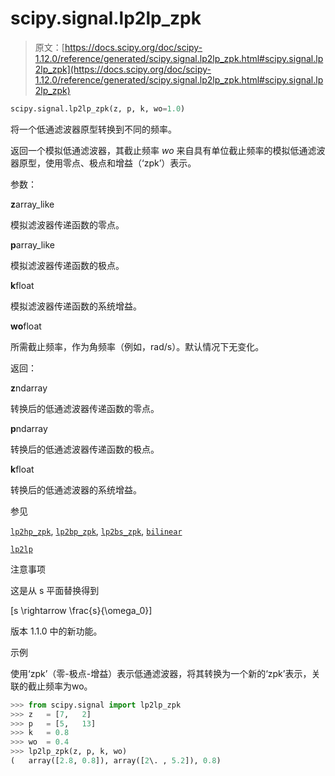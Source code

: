 # scipy.signal.lp2lp_zpk

> 原文：[https://docs.scipy.org/doc/scipy-1.12.0/reference/generated/scipy.signal.lp2lp_zpk.html#scipy.signal.lp2lp_zpk](https://docs.scipy.org/doc/scipy-1.12.0/reference/generated/scipy.signal.lp2lp_zpk.html#scipy.signal.lp2lp_zpk)

```py
scipy.signal.lp2lp_zpk(z, p, k, wo=1.0)
```

将一个低通滤波器原型转换到不同的频率。

返回一个模拟低通滤波器，其截止频率 *wo* 来自具有单位截止频率的模拟低通滤波器原型，使用零点、极点和增益（‘zpk’）表示。

参数：

**z**array_like

模拟滤波器传递函数的零点。

**p**array_like

模拟滤波器传递函数的极点。

**k**float

模拟滤波器传递函数的系统增益。

**wo**float

所需截止频率，作为角频率（例如，rad/s）。默认情况下无变化。

返回：

**z**ndarray

转换后的低通滤波器传递函数的零点。

**p**ndarray

转换后的低通滤波器传递函数的极点。

**k**float

转换后的低通滤波器的系统增益。

参见

[`lp2hp_zpk`](scipy.signal.lp2hp_zpk.html#scipy.signal.lp2hp_zpk "scipy.signal.lp2hp_zpk"), [`lp2bp_zpk`](scipy.signal.lp2bp_zpk.html#scipy.signal.lp2bp_zpk "scipy.signal.lp2bp_zpk"), [`lp2bs_zpk`](scipy.signal.lp2bs_zpk.html#scipy.signal.lp2bs_zpk "scipy.signal.lp2bs_zpk"), [`bilinear`](scipy.signal.bilinear.html#scipy.signal.bilinear "scipy.signal.bilinear")

[`lp2lp`](scipy.signal.lp2lp.html#scipy.signal.lp2lp "scipy.signal.lp2lp")

注意事项

这是从 s 平面替换得到

\[s \rightarrow \frac{s}{\omega_0}\]

版本 1.1.0 中的新功能。

示例

使用‘zpk’（零-极点-增益）表示低通滤波器，将其转换为一个新的‘zpk’表示，关联的截止频率为wo。

```py
>>> from scipy.signal import lp2lp_zpk
>>> z   = [7,   2]
>>> p   = [5,   13]
>>> k   = 0.8
>>> wo  = 0.4
>>> lp2lp_zpk(z, p, k, wo)
(   array([2.8, 0.8]), array([2\. , 5.2]), 0.8) 
```

